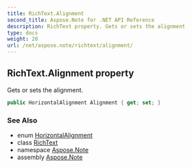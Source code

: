 ```yaml
---
title: RichText.Alignment
second_title: Aspose.Note for .NET API Reference
description: RichText property. Gets or sets the alignment
type: docs
weight: 20
url: /net/aspose.note/richtext/alignment/
---
```

## RichText.Alignment property

Gets or sets the alignment.

```csharp
public HorizontalAlignment Alignment { get; set; }
```

### See Also

* enum [HorizontalAlignment](../../horizontalalignment/)
* class [RichText](../)
* namespace [Aspose.Note](../../richtext/)
* assembly [Aspose.Note](../../../)


